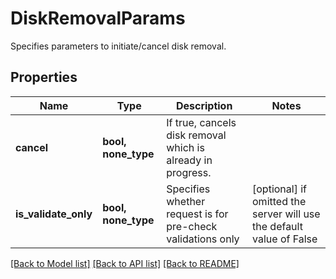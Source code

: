 # DiskRemovalParams

Specifies parameters to initiate/cancel disk removal.

## Properties
Name | Type | Description | Notes
------------ | ------------- | ------------- | -------------
**cancel** | **bool, none_type** | If true, cancels disk removal which is already in progress. | 
**is_validate_only** | **bool, none_type** | Specifies whether request is for pre-check validations only | [optional]  if omitted the server will use the default value of False

[[Back to Model list]](../README.md#documentation-for-models) [[Back to API list]](../README.md#documentation-for-api-endpoints) [[Back to README]](../README.md)


